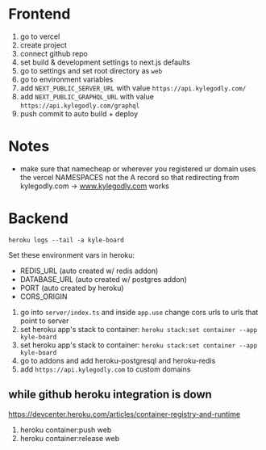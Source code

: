 # Frontend

1. go to vercel
2. create project
3. connect github repo
4. set build & development settings to next.js defaults
5. go to settings and set root directory as `web`
6. go to environment variables
7. add `NEXT_PUBLIC_SERVER_URL` with value `https://api.kylegodly.com/`
8. add `NEXT_PUBLIC_GRAPHQL_URL` with value `https://api.kylegodly.com/graphql`
9. push commit to auto build + deploy

# Notes
- make sure that namecheap or wherever you registered ur domain uses the vercel NAMESPACES not the A record so that redirecting from kylegodly.com -> www.kylegodly.com works


# Backend

`heroku logs --tail -a kyle-board`

Set these environment vars in heroku:

-   REDIS_URL (auto created w/ redis addon)
-   DATABASE_URL (auto created w/ postgres addon)
-   PORT (auto created by heroku)
-   CORS_ORIGIN

1. go into `server/index.ts` and inside `app.use` change cors urls to urls that point to server
2. set heroku app's stack to container: `heroku stack:set container --app kyle-board`
3. set heroku app's stack to container: `heroku stack:set container --app kyle-board`
4. go to addons and add heroku-postgresql and heroku-redis
5. add `https://api.kylegodly.com` to custom domains

## while github heroku integration is down

https://devcenter.heroku.com/articles/container-registry-and-runtime

1. heroku container:push web
2. heroku container:release web



